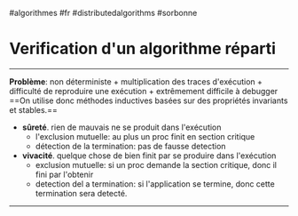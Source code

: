 #algorithmes #fr #distributedalgorithms #sorbonne
# Verification d'un algorithme réparti
---
**Problème**: non déterministe
	+ multiplication des traces d'exécution
	+ difficulté de reproduire une exécution
	+ extrêmement difficile à debugger
==On utilise donc méthodes inductives basées sur des propriétés invariants et stables.==

+ **sûreté**. rien de mauvais ne se produit dans l'exécution
	+ l'exclusion mutuelle: au plus un proc finit en section critique
	+ détection de la termination: pas de fausse detection
+ **vivacité**. quelque chose de bien finit par se produire dans l'exécution
	+ exclusion mutuelle: si un proc demande la section critique, donc il fini par l'obtenir
	+ detection del a termination: si l'application se termine, donc cette termination sera detecté.



---